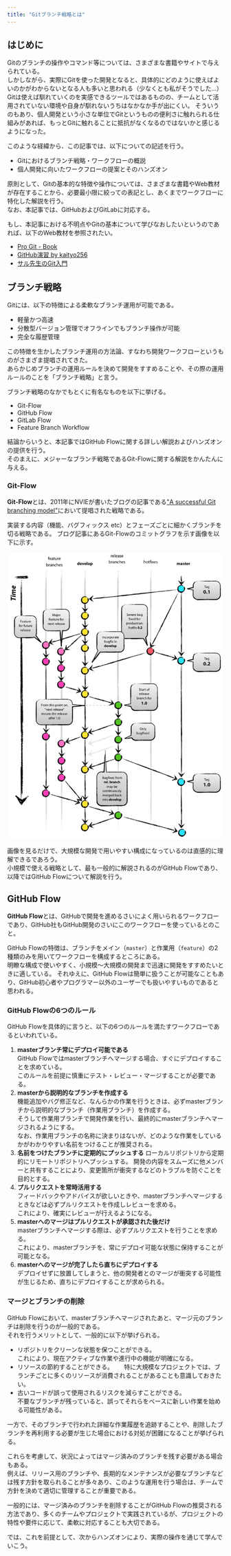 ```yaml
---
title: "Gitブランチ戦略とは"
---
```


## はじめに

Gitのブランチの操作やコマンド等については、さまざまな書籍やサイトで与えられている。  
しかしながら、実際にGitを使った開発となると、具体的にどのように使えばよいのかがわからないとなる人も多いと思われる（少なくとも私がそうでした…）  
Gitは使えば馴れていくのを実感できるツールではあるものの、チームとして活用されていない環境や自身が馴れないうちはなかなか手が出にくい。
そういうのもあり、個人開発という小さな単位でGitというものの便利さに触れられる仕組みがあれば、もっとGitに触れることに抵抗がなくなるのではないかと感じるようになった。

このような経緯から、この記事では、以下についての記述を行う。

* Gitにおけるブランチ戦略・ワークフローの概説
* 個人開発に向いたワークフローの提案とそのハンズオン

原則として、Gitの基本的な特徴や操作については、さまざまな書籍やWeb教材が存在することから、必要最小限に絞っての表記とし、あくまでワークフローに特化した解説を行う。  
なお、本記事では、GitHubおよびGitLabに対応する。

もし、本記事における不明点やGitの基本について学びなおしたいというのであれば、以下のWeb教材を参照されたい。

* [Pro Git - Book](https://git-scm.com/book/ja/v2)
* [GitHub演習 by kaityo256](https://github.com/kaityo256/github?tab=readme-ov-file)
* [サル先生のGit入門](https://backlog.com/ja/git-tutorial/)


## ブランチ戦略

Gitには、以下の特徴による柔軟なブランチ運用が可能である。

* 軽量かつ高速
* 分散型バージョン管理でオフラインでもブランチ操作が可能
* 完全な履歴管理

この特徴を生かしたブランチ運用の方法論、すなわち開発ワークフローというものがさまざま提唱されてきた。  
あらかじめブランチの運用ルールを決めて開発をすすめることや、その際の運用ルールのことを「ブランチ戦略」と言う。  

ブランチ戦略のなかでもとくに有名なものを以下に挙げる。

* Git-Flow
* GitHub Flow
* GitLab Flow
* Feature Branch Workflow

結論からいうと、本記事ではGitHub Flowに関する詳しい解説およびハンズオンの提供を行う。  
そのまえに、メジャーなブランチ戦略であるGit-Flowに関する解説をかんたんに与える。


### Git-Flow

**Git-Flow**とは、2011年にNVIEが書いたブログの記事である["A successful Git branching model"](https://nvie.com/posts/a-successful-git-branching-model/)において提唱された戦略である。

実装する内容（機能、バグフィックス etc）とフェーズごとに細かくブランチを切る戦略である。
ブログ記事にあるGit-Flowのコミットグラフを示す画像を以下に示す。

![Git-Flowのサンプル](/images/61d59eb7be1c46/20230802094004.png)

画像を見るだけで、大規模な開発で用いやすい構成になっているのは直感的に理解できるであろう。  
小規模で使える戦略として、最も一般的に解説されるのがGitHub Flowであり、以降ではGitHub Flowについて解説を行う。

## GitHub Flow

**GitHub Flow**とは、GitHubで開発を進めるさいによく用いられるワークフローであり、GitHub社もGitHub開発のさいにこのワークフローを使っているとのこと。

GitHub Flowの特徴は、ブランチをメイン（`master`）と作業用（`feature`）の2種類のみを用いてワークフローを構成するところにある。  
明瞭な構成で使いやすく、小規模～大規模の開発まで迅速に開発をすすめたいときに適している。
それゆえに、GitHub Flowは簡単に扱うことが可能なこともあり、GitHub初心者やプログラマー以外のユーザーでも扱いやすいものであると思われる。

### GitHub Flowの6つのルール

GitHub Flowを具体的に言うと、以下の6つのルールを満たすワークフローであるといわれている。

1. **masterブランチ常にデプロイ可能である**  
GitHub Flowではmasterブランチへマージする場合、すぐにデプロイすることを求めている。  
このルールを前提に慎重にテスト・レビュー・マージすることが必要である。
2. **masterから説明的なブランチを作成する**  
機能追加やバグ修正など、なんらかの作業を行うときは、必ずmasterブランチから説明的なブランチ（作業用ブランチ）を作成する。  
そうして作業用ブランチで開発作業を行い、最終的にmasterブランチへマージされるようにする。  
なお、作業用ブランチの名称に決まりはないが、どのような作業をしているかがわかりやすい名前をつけることが推奨される。
1. **名前をつけたブランチに定期的にプッシュする**
ローカルリポジトリから定期的にリモートリポジトリへプッシュする。
開発の内容をスムーズに他メンバーと共有することにより、変更箇所が衝突するなどのトラブルを防ぐことを目的とする。
1. **プルリクエストを常時活用する**  
フィードバックやアドバイスが欲しいときや、masterブランチへマージするときなどは必ずプルリクエストを作成しレビューを求める。  
これにより、確実にレビューが行えるようになる。
1. **masterへのマージはプルリクエストが承認された後だけ**  
masterブランチへマージする際は、必ずプルリクエストを行うことを求める。  
これにより、masterブランチを、常にデプロイ可能な状態に保持することが可能となる。
1. **masterへのマージが完了したら直ちにデプロイする**  
デプロイせずに放置してしまうと、他の開発者とのマージが衝突する可能性が生じるため、直ちにデプロイすることが求められる。  


### マージとブランチの削除

GitHub Flowにおいて、masterブランチへマージされたあと、マージ元のブランチは削除を行うのが一般的である。  
それを行うメリットとして、一般的に以下が挙げられる。

* リポジトリをクリーンな状態を保つことができる。  
これにより、現在アクティブな作業や進行中の機能が明確になる。
* リソースの節約することができる。　　
特に大規模なプロジェクトでは、ブランチごとに多くのリソースが消費されることがあることも意識しておきたい。
* 古いコードが誤って使用されるリスクを減らすことができる。  
不要なブランチが残っていると、誤ってそれらをベースに新しい作業を始める可能性がある。

一方で、そのブランチで行われた詳細な作業履歴を追跡することや、削除したブランチを再利用する必要が生じた場合における対処が困難になることが挙げられる。

これらを考慮して、状況によってはマージ済みのブランチを残す必要がある場合もある。  
例えば、リリース用のブランチや、長期的なメンテナンスが必要なブランチなどは残す方針を取られることが多々あり、このような運用を行う場合は、チームで方針を決めて適切に管理することが重要である。

一般的には、マージ済みのブランチを削除することがGitHub Flowの推奨される方法であり、多くのチームやプロジェクトで実践されているが、プロジェクトの特性や要件に応じて、柔軟に対応することも大切である。

では、これを前提として、次からハンズオンにより、実際の操作を通じて学んでいこう。
